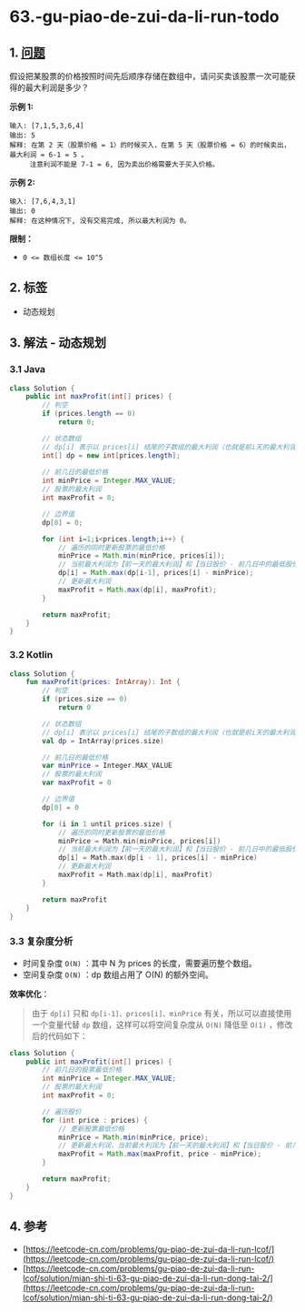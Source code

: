 # 63.-gu-piao-de-zui-da-li-run-todo

## 1. [问题](https://leetcode-cn.com/problems/gu-piao-de-zui-da-li-run-lcof/)

假设把某股票的价格按照时间先后顺序存储在数组中，请问买卖该股票一次可能获得的最大利润是多少？

**示例 1:**

```text
输入: [7,1,5,3,6,4]
输出: 5
解释: 在第 2 天（股票价格 = 1）的时候买入，在第 5 天（股票价格 = 6）的时候卖出，最大利润 = 6-1 = 5 。
     注意利润不能是 7-1 = 6, 因为卖出价格需要大于买入价格。
```

**示例 2:**

```text
输入: [7,6,4,3,1]
输出: 0
解释: 在这种情况下, 没有交易完成, 所以最大利润为 0。
```

**限制：**

* `0 <= 数组长度 <= 10^5`

## 2. 标签

* 动态规划

## 3. 解法 - 动态规划

### 3.1 Java

```java
class Solution {
    public int maxProfit(int[] prices) {
        // 判空
        if (prices.length == 0)
            return 0;

        // 状态数组
        // dp[i] 表示以 prices[i] 结尾的子数组的最大利润（也就是前i天的最大利润）
        int[] dp = new int[prices.length];
        
        // 前几日的最低价格
        int minPrice = Integer.MAX_VALUE;
        // 股票的最大利润
        int maxProfit = 0;

        // 边界值
        dp[0] = 0;

        for (int i=1;i<prices.length;i++) {
            // 遍历的同时更新股票的最低价格
            minPrice = Math.min(minPrice, prices[i]);
            // 当前最大利润为【前一天的最大利润】和【当日股价 - 前几日中的最低股价】中的较大者
            dp[i] = Math.max(dp[i-1], prices[i] - minPrice);
            // 更新最大利润
            maxProfit = Math.max(dp[i], maxProfit);
        }

        return maxProfit;
    }
}
```

### 3.2 Kotlin

```kotlin
class Solution {
    fun maxProfit(prices: IntArray): Int {
        // 判空
        if (prices.size == 0)
            return 0

        // 状态数组
        // dp[i] 表示以 prices[i] 结尾的子数组的最大利润（也就是前i天的最大利润）
        val dp = IntArray(prices.size)

        // 前几日的最低价格
        var minPrice = Integer.MAX_VALUE
        // 股票的最大利润
        var maxProfit = 0

        // 边界值
        dp[0] = 0

        for (i in 1 until prices.size) {
            // 遍历的同时更新股票的最低价格
            minPrice = Math.min(minPrice, prices[i])
            // 当前最大利润为【前一天的最大利润】和【当日股价 - 前几日中的最低股价】中的较大者
            dp[i] = Math.max(dp[i - 1], prices[i] - minPrice)
            // 更新最大利润
            maxProfit = Math.max(dp[i], maxProfit)
        }

        return maxProfit
    }
}
```

### 3.3 复杂度分析

* 时间复杂度 `O(N)` ：其中 N 为 prices 的长度，需要遍历整个数组。
* 空间复杂度 `O(N)` ：dp 数组占用了 O\(N\) 的额外空间。

**效率优化**：

> 由于 `dp[i]` 只和 `dp[i-1]、prices[i]、minPrice` 有关，所以可以直接使用一个变量代替 `dp` 数组，这样可以将空间复杂度从 `O(N)` 降低至 `O(1)` ，修改后的代码如下：

```java
class Solution {
    public int maxProfit(int[] prices) {
        // 前几日的股票最低价格
        int minPrice = Integer.MAX_VALUE;
        // 股票的最大利润
        int maxProfit = 0;

        // 遍历股价
        for (int price : prices) {
            // 更新股票最低价格
            minPrice = Math.min(minPrice, price);
            // 更新最大利润，当前最大利润为【前一天的最大利润】和【当日股价 - 前几日中的最低股价】中的较大者
            maxProfit = Math.max(maxProfit, price - minPrice);
        }

        return maxProfit;
    }
}
```

## 4. 参考

* [https://leetcode-cn.com/problems/gu-piao-de-zui-da-li-run-lcof/](https://leetcode-cn.com/problems/gu-piao-de-zui-da-li-run-lcof/)
* [https://leetcode-cn.com/problems/gu-piao-de-zui-da-li-run-lcof/solution/mian-shi-ti-63-gu-piao-de-zui-da-li-run-dong-tai-2/](https://leetcode-cn.com/problems/gu-piao-de-zui-da-li-run-lcof/solution/mian-shi-ti-63-gu-piao-de-zui-da-li-run-dong-tai-2/)

